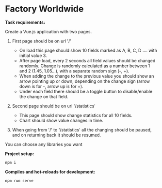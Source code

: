 # Factory Worldwide

**Task requirements:**  

Create a Vue.js application with two pages.

1. First page should be on url '/'

   - On load this page should show 10 fields marked as A, B, C, D .... with initial value 3.
   - After page load, every 2 seconds all field values should be changed randomly. Change is randomly calculated as a number between 1 and 2 (1.45, 1.05...), with a separate random sign (-, +).
   - When adding the change to the previous value you should show an arrow pointing up or down, depending on the change sign (arrow down is for -, arrow up is for +).
   - Under each field there should be a toggle button to disable/enable the change on that field.

2. Second page should be on url '/statistics'

   - This page should show change statistics for all 10 fields.
   - Chart should show value changes in time.

3. When going from '/' to '/statistics' all the changing should be paused, and on returning back it should be resumed.

You can choose any libraries you want

**Project setup:**

```bash
npm i
```

**Compiles and hot-reloads for development:**

```bash
npm run serve
```
